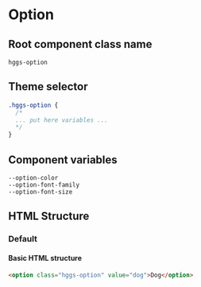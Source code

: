 # Option

## Root component class name

`hggs-option`

## Theme selector

```css
.hggs-option {
  /*
  ... put here variables ...
  */
}
```

## Component variables

```
--option-color
--option-font-family
--option-font-size
```

## HTML Structure

### Default

#### Basic HTML structure

```html
<option class="hggs-option" value="dog">Dog</option>
```
